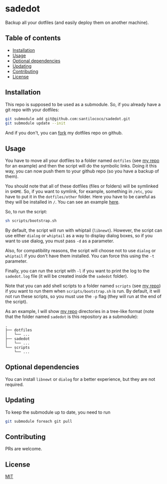 # sadedot

Backup all your dotfiles (and easily deploy them on another machine).

## Table of contents
  - [Installation <a name="installation"></a>](#installation-)
  - [Usage <a name="usage"></a>](#usage-)
  - [Optional dependencies <a name="optdependencies"></a>](#optdependencies-)
  - [Updating <a name="updating"></a>](#updating-)
  - [Contributing <a name="contributing"></a>](#contributing-)
  - [License <a name="license"></a>](#license-)

## Installation <a name="installation"></a>

This repo is supposed to be used as a submodule. So, if you already have a git repo with your dotfiles:

```bash
git submodule add git@github.com:santilococo/sadedot.git
git submodule update --init
```

And if you don't, you can [fork][1] my dotfiles repo on github.

## Usage <a name="usage"></a>

You have to move all your dotfiles to a folder named `dotfiles` (see [my repo][3] for an example) and then the script will do the symbolic links. Doing it this way, you can now push them to your github repo (so you have a backup of them).

You should note that all of these dotfiles (files or folders) will be symlinked in `$HOME`. So, if you want to symlink, for example, something in `/etc`, you have to put it in the `dotfiles/other` folder. Here you have to be careful as they will be installed in `/`. You can see an example [here][2].

So, to run the script:

```bash
sh scripts/bootstrap.sh
```

By default, the script will run with whiptail (`libnewt`). However, the script can use either `dialog` or `whiptail` as a way to display dialog boxes, so if you want to use dialog, you must pass `-d` as a parameter.

Also, for compatibility reasons, the script will choose not to use `dialog` or `whiptail` if you don't have them installed. You can force this using the `-t` parameter.

Finally, you can run the script with `-l` if you want to print the log to the `sadedot.log` file (it will be created inside the `sadedot` folder).

Note that you can add shell scripts to a folder named `scripts` (see [my repo][3]) if you want to run them when `scripts/bootstrap.sh` is run. By default, it will not run these scripts, so you must use the `-p` flag (they will run at the end of the script).

As an example, I will show [my repo][3] directories in a tree-like format (note that the folder named `sadedot` is this repository as a submodule):
```
.
├── dotfiles
│   └── ...
├── sadedot
│   └── ...
└── scripts
    └── ...
```

## Optional dependencies <a name="optdependencies"></a>

You can install `libnewt` or `dialog` for a better experience, but they are not required.

## Updating <a name="updating"></a>

To keep the submodule up to date, you need to run

```bash
git submodule foreach git pull
```

## Contributing <a name="contributing"></a>
PRs are welcome.

## License <a name="license"></a>
[MIT](https://raw.githubusercontent.com/santilococo/sadedot/master/LICENSE.md)

[1]: https://github.com/santilococo/dotfiles/fork
[2]: https://github.com/santilococo/dotfiles/tree/master/dotfiles/other
[3]: https://github.com/santilococo/dotfiles
